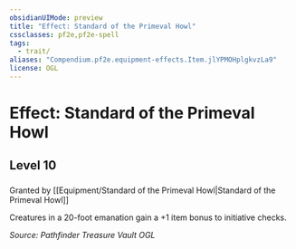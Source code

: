 ```yaml
---
obsidianUIMode: preview
title: "Effect: Standard of the Primeval Howl"
cssclasses: pf2e,pf2e-spell
tags:
  - trait/
aliases: "Compendium.pf2e.equipment-effects.Item.jlYPMOHplgkvzLa9"
license: OGL
---
```

# Effect: Standard of the Primeval Howl
## Level 10
### 






Granted by [[Equipment/Standard of the Primeval Howl|Standard of the Primeval Howl]]

Creatures in a 20-foot emanation gain a +1 item bonus to initiative checks.

*Source: Pathfinder Treasure Vault*
*OGL*